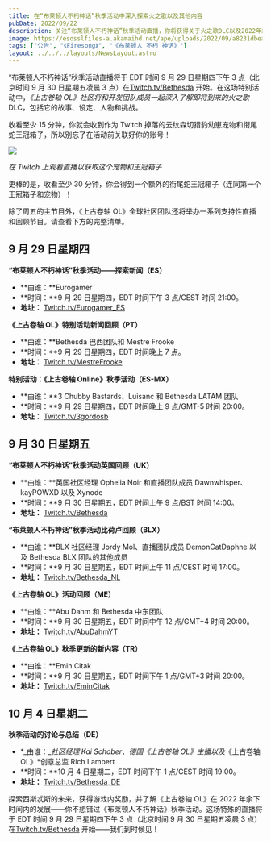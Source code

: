 ```yaml
---
title: 在“布莱顿人不朽神话”秋季活动中深入探索火之歌以及其他内容
pubDate: 2022/09/22
description: 关注“布莱顿人不朽神话”秋季活动直播，你将获得关于火之歌DLC以及2022年即将到来的冒险的新消息！
image: https://esosslfiles-a.akamaihd.net/ape/uploads/2022/09/a8231dbeaa584c482283c10a7f92a263.jpg
tags: ["公告", "《Firesong》", "《布莱顿人 不朽 神话》"]
layout: ../../../layouts/NewsLayout.astro
---
```


“布莱顿人不朽神话”秋季活动直播将于 EDT 时间 9 月 29 日星期四下午 3 点（北京时间 9 月 30 日星期五凌晨 3 点）在[Twitch.tv/Bethesda](http://www.twitch.tv/Bethesda)
开始。在这场特别活动中，_《上古卷轴_ *OL》*社区将和开发团队成员一起深入了解即将到来的*火之歌*DLC，包括它的故事、设定、人物和挑战。

收看至少 15 分钟，你就会收到作为 Twitch 掉落的云纹森切猎豹幼崽宠物和衔尾蛇王冠箱子，所以别忘了在活动前关联好你的账号！

![](https://esosslfiles-a.akamaihd.net/ape/uploads/2022/09/0ef2e3781d009150d5e647ee59948926.jpg)

_在 Twitch 上观看直播以获取这个宠物和王冠箱子_

更棒的是，收看至少 30 分钟，你会得到一个额外的衔尾蛇王冠箱子（连同第一个王冠箱子和宠物）！

除了周五的主节目外，《上古卷轴 OL》全球社区团队还将举办一系列支持性直播和回顾节目。请查看下方的完整清单。

## 9 月 29 日星期四

**“布莱顿人不朽神话”秋季活动——探索新闻（ES）**

- **由谁：**Eurogamer
- **时间：**9 月 29 日星期四，EDT 时间下午 3 点/CEST 时间 21:00。
- **地址：** [Twitch.tv/Eurogamer_ES](https://www.twitch.tv/eurogamer_es?lang=es)

**《上古卷轴 OL》特别活动新闻回顾（PT）**

- **由谁：**Bethesda 巴西团队和 Mestre Frooke
- **时间：**9 月 29 日星期四，EDT 时间晚上 7 点。
- **地址：** [Twitch.tv/MestreFrooke](https://www.twitch.tv/mestrefrooke)

**特别活动：《上古卷轴 Online》秋季活动（ES-MX）**

- **由谁：**3 Chubby Bastards、Luisanc 和 Bethesda LATAM 团队
- **时间：**9 月 29 日星期四，EDT 时间晚上 9 点/GMT-5 时间 20:00。
- **地址：** [Twitch.tv/3gordosb](https://www.twitch.tv/3gordosb)

## 9 月 30 日星期五

**“布莱顿人不朽神话”秋季活动英国回顾（UK）**

- **由谁：**英国社区经理 Ophelia Noir 和直播团队成员 Dawnwhisper、kayPOWXD 以及 Xynode
- **时间：**9 月 30 日星期五，EDT 时间上午 9 点/BST 时间 14:00。
- **地址：** [Twitch.tv/Bethesda](http://www.twitch.tv/Bethesda)

**“布莱顿人不朽神话”秋季活动比荷卢回顾（BLX）**

- **由谁：**BLX 社区经理 Jordy Mol、直播团队成员 DemonCatDaphne 以及 Bethesda BLX 团队的其他成员
- **时间：**9 月 30 日星期五，EDT 时间上午 11 点/CEST 时间 17:00。
- **地址：** [Twitch.tv/Bethesda_NL](http://www.twitch.tv/Bethesda_NL)

**《上古卷轴 OL》活动回顾（ME）**

- **由谁：**Abu Dahm 和 Bethesda 中东团队
- **时间：**9 月 30 日星期五，EDT 时间中午 12 点/GMT+4 时间 20:00。
- **地址：** [Twitch.tv/AbuDahmYT](https://www.twitch.tv/abudahmyt)

**《上古卷轴 OL》秋季更新的新内容（TR）**

- **由谁：**Emin Citak
- **时间：**9 月 30 日星期五，EDT 时间下午 1 点/GMT+3 时间 20:00。
- **地址：** [Twitch.tv/EminCitak](https://www.twitch.tv/emin_citak)

## 10 月 4 日星期二

**秋季活动的讨论与总结（DE）**

- \*_由谁：__社区经理 Kai Schober、德国《上古卷轴 OL》主播以及_《上古卷轴 OL》\*创意总监 Rich Lambert
- **时间：**10 月 4 日星期二，EDT 时间下午 1 点/CEST 时间 19:00。
- **地址：** [Twitch.tv/Bethesda_DE](https://www.Twitch.tv/Bethesda_DE)

探索西斯忒斯的未来，获得游戏内奖励，并了解《上古卷轴 OL》在 2022 年余下时间内的发展——你不想错过《布莱顿人不朽神话》秋季活动。这场特殊的直播将于 EDT 时间 9 月 29 日星期四下午 3 点（北京时间 9 月 30
日星期五凌晨 3 点）在[Twitch.tv/Bethesda](http://www.twitch.tv/Bethesda) 开始——我们到时候见！
